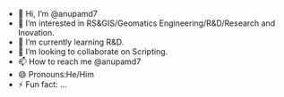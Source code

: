 - 👋 Hi, I’m @anupamd7
- 👀 I’m interested in RS&GIS/Geomatics Engineering/R&D/Research and Inovation.
- 🌱 I’m currently learning R&D.
- 💞️ I’m looking to collaborate on Scripting.
- 📫 How to reach me @anupamd7
- 😄 Pronouns:He/Him
- ⚡ Fun fact: ...

<!---
anupamd7/anupamd7 is a ✨ special ✨ repository because its `README.md` (this file) appears on your GitHub profile.
You can click the Preview link to take a look at your changes.
--->
